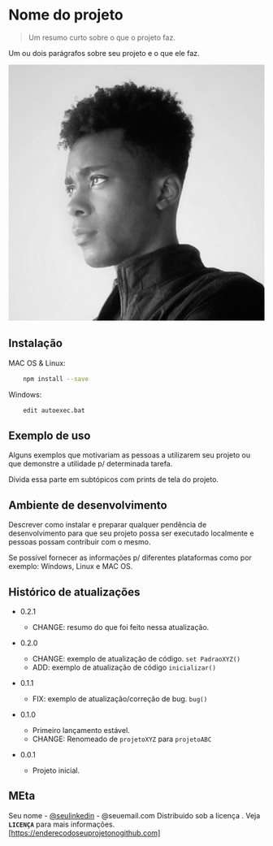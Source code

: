 # Nome do projeto
>Um resumo curto sobre o que o projeto faz.

Um ou dois parágrafos sobre seu projeto e o que ele faz.

![Screenshoot do projeto](jonathan.jpg "Screenshoot do projeto")

## Instalação

MAC OS & Linux:

```sh
    npm install --save
```

Windows:

```sh
    edit autoexec.bat
```

## Exemplo de uso

Alguns exemplos que motivariam as pessoas a utilizarem seu projeto ou que demonstre a utilidade p/ determinada tarefa. 

Divida essa parte em subtópicos com prints de tela do projeto.

## Ambiente de desenvolvimento 

Descrever como instalar e preparar qualquer pendência de 
desenvolvimento para que seu projeto possa ser executado 
localmente e pessoas possam contribuir com o mesmo. 

Se possível fornecer as informações p/ diferentes plataformas
como por exemplo: Windows, Linux e MAC OS.

## Histórico de atualizações

* 0.2.1 
    * CHANGE: resumo do que foi feito nessa atualização.

* 0.2.0
    * CHANGE: exemplo de atualização de código.
    `set PadraoXYZ()`
    * ADD: exemplo de atualização de código
    `inicializar()`

* 0.1.1
    * FIX: exemplo de atualização/correção de bug.
    `bug()`

* 0.1.0 
    * Primeiro lançamento estável.
    * CHANGE: Renomeado de `projetoXYZ` para
    `projetoABC`

* 0.0.1 
    * Projeto inicial.

## MEta

Seu nome - [@seulinkedin](https://www.linkedin.com) - @seuemail.com
Distribuido sob a licença . Veja **`LICENÇA`** para mais informações.
[https://enderecodoseuprojetonogithub.com]



